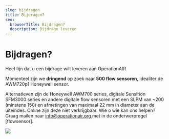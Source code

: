 ```yaml
---
slug: bijdragen
title: Bijdragen?
seo:
  browserTitle: Bijdragen?
  description: Bijdrage leveren
---
```

# Bijdragen?

Heel fijn dat u een bijdrage wilt leveren aan OperationAIR

Momenteel zijn we **dringend** op zoek naar **500 flow sensoren**, idealiter de AWM720p1 Honeywell sensor.

Alternatieven zijn de Honeywell AWM700 series, digitale Sensirion SFM3000 series en andere digitale flow sensoren met een SLPM van ~200 (minstens 150) en afmetingen van maximaal 22 mm in diameter aan de uiteindes. Online zijn deze niet verkrijgbaar. Wie o wie kan ons helpen? Graag mailen naar [info@operationair.org ](mailto:info@operationair.org)met in de onderwerpregel \[flowsensor].

![](/assets/image.png)